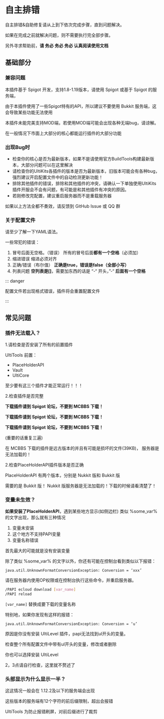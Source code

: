 # 自主排错

自主排错&自助修复请从上到下依次完成步骤，直到问题解决。

如果在完成之前就解决问题，则不需要执行完全部步骤。

另外寻求帮助前，**请 务必 务必 务必 认真阅读使用文档**


## 基础部分

### 兼容问题
本插件基于 Spigot 开发，支持1.8-1.19版本，请使用 Spigot 或基于 Spigot 的服务端，

由于本插件使用了一些Spigot特有的API，所以建议不要使用 Bukkit 服务端，这会导致某些功能无法使用

本插件未能完美支持MOD端，若使用MOD端可能会出现各种无端bug，请谅解。

在一般情况下市面上大部分的核心都能运行插件的大部分功能

### 出现Bug时

- 检查你的核心是否为最新版本，如果不是请使用官方BuildTools构建最新版本，大部分问题可以在这里解决
- 请检查你的UltiKits各插件的版本是否为最新版本，旧版本可能会有各种bug，强烈建议开启配置文件中的自动检测更新功能！
- 排除其他插件的错误，排除和其他插件的冲突，请确认一下单独使用UltiKits插件开服会不会有问题，有可能是和其他插件有冲突的原因。
- 若刚修改完配置，建议重启服务器而不是重载服务器

如果以上方法全都不奏效，请反馈到 GitHub Issue 或 QQ 群

### 关于配置文件

请至少了解一下YAML语法。

一些常犯的错误：

1. 冒号后面无空格。（错误） 所有的冒号后面**都有一个空格**（必须加）
2. 缩进错误 缩进必须对齐
3. 正确/错误（布尔值） **正确是true，错误是false（全部小写）**
4. 列表问题 **空列表是[]**，需要加东西的话是 “-“ 开头，”-“ **后面有一个空格**

::: danger 

配置文件若出现格式错误，插件将会重置配置文件

:::

## 常见问题

### 插件无法载入？

1.请检查是否安装了所有的前置插件

UltiTools 前置：

- PlaceHolderAPI 
- Vault
- UltiCore

至少要有这三个插件才能正常运行！！！

2.检查插件是否完整

**下载插件请到 Spigot 论坛，不要到 MCBBS 下载！**

**下载插件请到 Spigot 论坛，不要到 MCBBS 下载！**

**下载插件请到 Spigot 论坛，不要到 MCBBS 下载！**

(重要的话重复三遍)

在 MCBBS 下载的插件是远古版本的并且有可能是损坏的文件(39KB)， 服务器是无法加载的！

2.检查PlaceHolderAPI插件版本是否正确

PlaceHolderAPI 有两个版本，分别是 Nukkit 版和 Bukkit 版

需要的是 Bukkit 版！ Nukkit 版服务器是无法加载的！下载的时候请看清楚了！

### 变量未生效？

**如果安装了PlaceHolderAPI**，遇到某些地方显示(如侧边栏) 类似 %some_var% 的文字出现，那么就有三种情况

 1. 变量未安装
 2. 这个地方不支持PAPI变量
 3. 变量名称错误

首先最大的可能就是没有安装变量

除了类似 %some_var% 的文字以外，你还有可能在控制台看到类似以下报错：

` java.util.UnknownFormatConversionException: Conversion = ‘xxx’ `

请在服务器内使用OP权限或在控制台执行这些命令，并重启服务器。

```bash
/PAPI ecloud download [var_name]
/PAPI reload
```

`[var_name]` 替换成要下载的变量名称

特别地，如果你发现有这样的报错：

` java.util.UnknownFormatConversionException: Conversion = ‘u’ `

原因是你没有安装 UltiLevel 插件，papi无法找到ul开头的变量。

检查整个所有配置文件中带有ul开头的变量，修改或者删除

你也可以选择安装 UltiLevel

2，3点请自行检查，这里就不赘述了

### 头部显示为什么显示一半？

这这情况一般会在 1.12.2及以下的服务端会出现

这些版本的服务端有12个字符的前后缀限制，超出会报错

UltiTools 为防止报错刷屏，对前后缀进行了裁剪